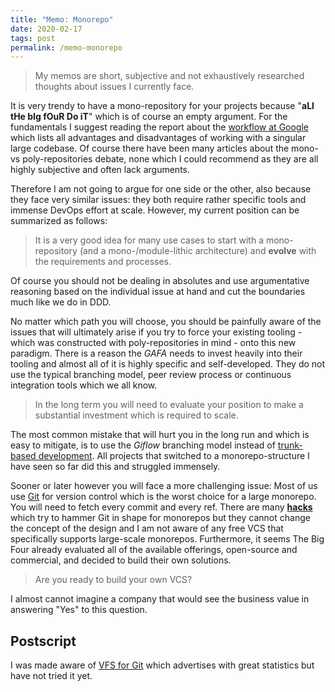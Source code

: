 ```yaml
---
title: "Memo: Monorepo"
date: 2020-02-17
tags: post
permalink: /memo-monorepo
---
```


> My memos are short, subjective and not exhaustively researched thoughts about issues I currently face.

It is very trendy to have a mono-repository for your projects because "**aLl tHe bIg fOuR Do iT**" which is of course an empty argument. For the fundamentals I suggest reading the report about the [workflow at Google](https://cacm.acm.org/magazines/2016/7/204032-why-google-stores-billions-of-lines-of-code-in-a-single-repository/fulltext) which lists all advantages and disadvantages of working with a singular large codebase. Of course there have been many articles about the mono- vs poly-repositories debate, none which I could recommend as they are all highly subjective and often lack arguments.

Therefore I am not going to argue for one side or the other, also because they face very similar issues: they both require rather specific tools and immense DevOps effort at scale. However, my current position can be summarized as follows:

> It is a very good idea for many use cases to start with a mono-repository (and a mono-/module-lithic architecture) and **evolve** with the requirements and processes.

Of course you should not be dealing in absolutes and use argumentative reasoning based on the individual issue at hand and cut the boundaries much like we do in DDD.

No matter which path you will choose, you should be painfully aware of the issues that will ultimately arise if you try to force your existing tooling - which was constructed with poly-repositories in mind - onto this new paradigm. There is a reason the _GAFA_ needs to invest heavily into their tooling and almost all of it is highly specific and self-developed. They do not use the typical branching model, peer review process or continuous integration tools which we all know.

> In the long term you will need to evaluate your position to make a substantial investment which is required to scale.

The most common mistake that will hurt you in the long run and which is easy to mitigate, is to use the _Giflow_ branching model instead of [trunk-based development](https://trunkbaseddevelopment.com). All projects that switched to a monorepo-structure I have seen so far did this and struggled immensely.

Sooner or later however you will face a more challenging issue: Most of us use [Git](https://www.atlassian.com/git/tutorials/monorepos) for version control which is the worst choice for a large monorepo. You will need to fetch every commit and every ref. There are many [**hacks**](https://github.com/korfuri/awesome-monorepo#git) which try to hammer Git in shape for monorepos but they cannot change the concept of the design and I am not aware of any free VCS that specifically supports large-scale monorepos. Furthermore, it seems The Big Four already evaluated all of the available offerings, open-source and commercial, and decided to build their own solutions.

> Are you ready to build your own VCS?

I almost cannot imagine a company that would see the business value in answering "Yes" to this question.

## Postscript

I was made aware of [VFS for Git](https://vfsforgit.org) which advertises with great statistics but have not tried it yet.
